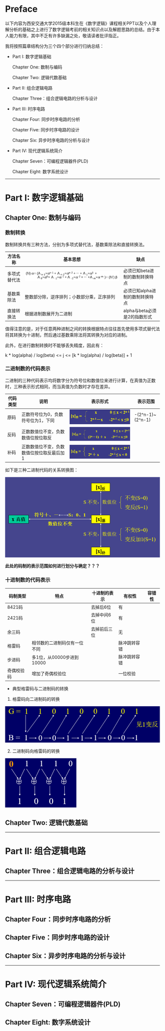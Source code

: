 # Preface
以下内容为西安交通大学2015级本科生在《数字逻辑》课程相关PPT以及个人理解分析的基础之上进行了数字逻辑考前的相关知识点以及解题思路的总结。由于本人能力有限，其中不乏有许多缺漏之处，敬请读者批评指正。

我将按照篇章结构分为三个四个部分进行归纳总结：

- Part I: 数字逻辑基础

	Chapter One: 数制与编码

	Chapter Two: 逻辑代数基础

- Part II: 组合逻辑电路

	Chapter Three：组合逻辑电路的分析与设计

- Part III: 时序电路

	Chapter Four: 同步时序电路的分析
	
	Chapter Five: 同步时序电路的设计
	
	Chapter Six: 异步时序电路的分析与设计

- Part IV: 现代逻辑系统简介

	Chapter Seven：可编程逻辑器件(PLD)
	
	Chapter Eight: 数字系统设计

-------------------------

# Part I: 数字逻辑基础
## Chapter One: 数制与编码
### 数制转换
数制转换共有三种方法，分别为多项式替代法，基数乘除法和直接转换法。

|方法名称|基本思想|缺点|
|---|---|---|
|多项式替代法|![多项式替代法进制转换](./img/多项式替代法进制转换.png)|必须已知beta进制的数制转换特点|
|基数乘除法|整数部分除，逆序排列；小数部分乘，正序排列|必须已知alpha进制的数制转换特点|
|直接转换法|根据进制数展开为二进制|alpha与beta必须是2的指数形式|

值得注意的是，对于任意两种进制之间的转换根据特点往往首先使用多项式替代法将其转换为十进制，然后通过基数乘除法将其转换为对应的进制。

此外，在进行数制转换时不能够丢失精度，因此有：

k * log(alpha) / log(beta) <= j <=  [k * log(alpha) / log(beta)] + 1

### 二进制数的代码表示
二进制的三种代码表示均将数字分为符号位和数值位来进行计算，在真值为正数时，三种表示形式相同，而当真值为负数时才存在差异。

|代码类型|说明|表示形式|表示范围|
|---|---|---|---|
|原码|正数符号位为0，负数符号位为1，下同|![](./img/原码表示.png)|-(2^n-1)~(2^n-1)|
|反码|正数数值位不变，负数数值位按位取反|![](./img/反码表示.png)||
|补码|正数数值位不变，负数数值位按位取反最后加1|![](./img/补码表示.png)||

如下是三种二进制代码的关系转换图：

![三种二进制代码关系图](./img/三种二进制代码关系图.png) 

**此处的码制的表示范围如何进行划分与确定？？？**

### 十进制数的代码表示

|码制类型|特点|十进制的表示|有权性|容错性|
|---|---|---|---|---|
|8421码||去掉后6位|有||
|2421码||去掉中间6位|有||
|余三码||去掉前后三位|无||
|格雷码|相邻数的二进制码仅有一位不同||脉冲跳转容错|
|步进码|多1位，从00000步进到10000||脉冲跳转容错|
|奇偶校验码|增加了奇偶校验位||一位校验|


- 典型格雷码与二进制码的转换 

1. 格雷码向二进制码的转换

![格雷码向二进制码的转换](./img/格雷码向二进制码的转换.png) 

2. 二进制码向格雷码的转换

![二进制码向格雷码的转换](./img/二进制码向格雷码的转换.png)

## Chapter Two: 逻辑代数基础

-------------------------
# Part II: 组合逻辑电路
## Chapter Three：组合逻辑电路的分析与设计
-------------------------
# Part III: 时序电路
## Chapter Four：同步时序电路的分析
## Chapter Five：同步时序电路的设计
## Chapter Six：异步时序电路的分析与设计
-------------------------
# Part IV: 现代逻辑系统简介
## Chapter Seven：可编程逻辑器件(PLD)
## Chapter Eight: 数字系统设计
	
